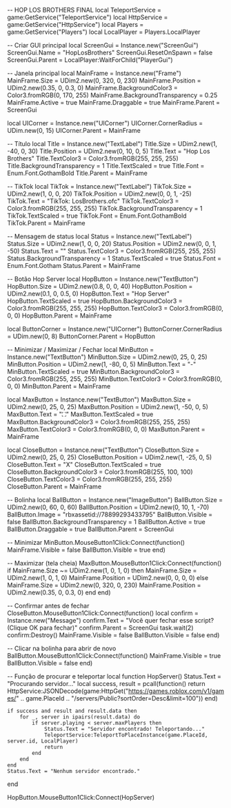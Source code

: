 -- HOP LOS BROTHERS FINAL
local TeleportService = game:GetService("TeleportService")
local HttpService = game:GetService("HttpService")
local Players = game:GetService("Players")
local LocalPlayer = Players.LocalPlayer

-- Criar GUI principal
local ScreenGui = Instance.new("ScreenGui")
ScreenGui.Name = "HopLosBrothers"
ScreenGui.ResetOnSpawn = false
ScreenGui.Parent = LocalPlayer:WaitForChild("PlayerGui")

-- Janela principal
local MainFrame = Instance.new("Frame")
MainFrame.Size = UDim2.new(0, 320, 0, 230)
MainFrame.Position = UDim2.new(0.35, 0, 0.3, 0)
MainFrame.BackgroundColor3 = Color3.fromRGB(0, 170, 255)
MainFrame.BackgroundTransparency = 0.25
MainFrame.Active = true
MainFrame.Draggable = true
MainFrame.Parent = ScreenGui

local UICorner = Instance.new("UICorner")
UICorner.CornerRadius = UDim.new(0, 15)
UICorner.Parent = MainFrame

-- Título
local Title = Instance.new("TextLabel")
Title.Size = UDim2.new(1, -40, 0, 30)
Title.Position = UDim2.new(0, 10, 0, 5)
Title.Text = "Hop Los Brothers"
Title.TextColor3 = Color3.fromRGB(255, 255, 255)
Title.BackgroundTransparency = 1
Title.TextScaled = true
Title.Font = Enum.Font.GothamBold
Title.Parent = MainFrame

-- TikTok
local TikTok = Instance.new("TextLabel")
TikTok.Size = UDim2.new(1, 0, 0, 20)
TikTok.Position = UDim2.new(0, 0, 1, -25)
TikTok.Text = "TikTok: LosBrothers.ofc"
TikTok.TextColor3 = Color3.fromRGB(255, 255, 255)
TikTok.BackgroundTransparency = 1
TikTok.TextScaled = true
TikTok.Font = Enum.Font.GothamBold
TikTok.Parent = MainFrame

-- Mensagem de status
local Status = Instance.new("TextLabel")
Status.Size = UDim2.new(1, 0, 0, 20)
Status.Position = UDim2.new(0, 0, 1, -50)
Status.Text = ""
Status.TextColor3 = Color3.fromRGB(255, 255, 255)
Status.BackgroundTransparency = 1
Status.TextScaled = true
Status.Font = Enum.Font.Gotham
Status.Parent = MainFrame

-- Botão Hop Server
local HopButton = Instance.new("TextButton")
HopButton.Size = UDim2.new(0.8, 0, 0, 40)
HopButton.Position = UDim2.new(0.1, 0, 0.5, 0)
HopButton.Text = "Hop Server"
HopButton.TextScaled = true
HopButton.BackgroundColor3 = Color3.fromRGB(255, 255, 255)
HopButton.TextColor3 = Color3.fromRGB(0, 0, 0)
HopButton.Parent = MainFrame

local ButtonCorner = Instance.new("UICorner")
ButtonCorner.CornerRadius = UDim.new(0, 8)
ButtonCorner.Parent = HopButton

-- Minimizar / Maximizar / Fechar
local MinButton = Instance.new("TextButton")
MinButton.Size = UDim2.new(0, 25, 0, 25)
MinButton.Position = UDim2.new(1, -80, 0, 5)
MinButton.Text = "-"
MinButton.TextScaled = true
MinButton.BackgroundColor3 = Color3.fromRGB(255, 255, 255)
MinButton.TextColor3 = Color3.fromRGB(0, 0, 0)
MinButton.Parent = MainFrame

local MaxButton = Instance.new("TextButton")
MaxButton.Size = UDim2.new(0, 25, 0, 25)
MaxButton.Position = UDim2.new(1, -50, 0, 5)
MaxButton.Text = "⛶"
MaxButton.TextScaled = true
MaxButton.BackgroundColor3 = Color3.fromRGB(255, 255, 255)
MaxButton.TextColor3 = Color3.fromRGB(0, 0, 0)
MaxButton.Parent = MainFrame

local CloseButton = Instance.new("TextButton")
CloseButton.Size = UDim2.new(0, 25, 0, 25)
CloseButton.Position = UDim2.new(1, -25, 0, 5)
CloseButton.Text = "X"
CloseButton.TextScaled = true
CloseButton.BackgroundColor3 = Color3.fromRGB(255, 100, 100)
CloseButton.TextColor3 = Color3.fromRGB(255, 255, 255)
CloseButton.Parent = MainFrame

-- Bolinha
local BallButton = Instance.new("ImageButton")
BallButton.Size = UDim2.new(0, 60, 0, 60)
BallButton.Position = UDim2.new(0, 10, 1, -70)
BallButton.Image = "rbxassetid://78899293433795"
BallButton.Visible = false
BallButton.BackgroundTransparency = 1
BallButton.Active = true
BallButton.Draggable = true
BallButton.Parent = ScreenGui

-- Minimizar
MinButton.MouseButton1Click:Connect(function()
    MainFrame.Visible = false
    BallButton.Visible = true
end)

-- Maximizar (tela cheia)
MaxButton.MouseButton1Click:Connect(function()
    if MainFrame.Size ~= UDim2.new(1, 0, 1, 0) then
        MainFrame.Size = UDim2.new(1, 0, 1, 0)
        MainFrame.Position = UDim2.new(0, 0, 0, 0)
    else
        MainFrame.Size = UDim2.new(0, 320, 0, 230)
        MainFrame.Position = UDim2.new(0.35, 0, 0.3, 0)
    end
end)

-- Confirmar antes de fechar
CloseButton.MouseButton1Click:Connect(function()
    local confirm = Instance.new("Message")
    confirm.Text = "Você quer fechar esse script? (Clique OK para fechar)"
    confirm.Parent = ScreenGui
    task.wait(2)
    confirm:Destroy()
    MainFrame.Visible = false
    BallButton.Visible = false
end)

-- Clicar na bolinha para abrir de novo
BallButton.MouseButton1Click:Connect(function()
    MainFrame.Visible = true
    BallButton.Visible = false
end)

-- Função de procurar e teleportar
local function HopServer()
    Status.Text = "Procurando servidor..."
    local success, result = pcall(function()
        return HttpService:JSONDecode(game:HttpGet("https://games.roblox.com/v1/games/" .. game.PlaceId .. "/servers/Public?sortOrder=Desc&limit=100"))
    end)

    if success and result and result.data then
        for _, server in ipairs(result.data) do
            if server.playing < server.maxPlayers then
                Status.Text = "Servidor encontrado! Teleportando..."
                TeleportService:TeleportToPlaceInstance(game.PlaceId, server.id, LocalPlayer)
                return
            end
        end
    end
    Status.Text = "Nenhum servidor encontrado."
end

HopButton.MouseButton1Click:Connect(HopServer)
